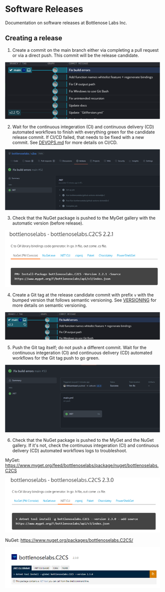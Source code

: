 
# Software Releases

Documentation on software releases at Bottlenose Labs Inc.

## Creating a release

1. Create a commit on the main branch either via completing a pull request or via a direct push. This commit will be the release candidate.

<p align="center">
  <img src="./image001.png">
</p>

2. Wait for the continuous integeration (CI) and continuous delivery (CD) automated workflows to finish with everything green for the candidate release commit. If CI/CD failed, that needs to be fixed with a new commit. See [DEVOPS.md](./../devops/README.md) for more details on CI/CD.

<p align="center">
  <img src="./image002.png">
</p>

3. Check that the NuGet package is pushed to the MyGet gallery with the automatic version (before release).

<p align="center">
  <img src="./image003.png">
</p>

4. Create a Git tag at the release candidate commit with prefix `v` with the bumped version that follows semantic versioning. See [VERSIONING](./../versioning/README.md) for more details on semantic versioning.

<p align="center">
  <img src="./image004.png">
</p>

5. Push the Git tag itself; do not push a different commit. Wait for the continuous integeration (CI) and continuous delivery (CD) automated workflows for the Git tag push to go green.

<p align="center">
  <img src="./image005.png">
</p>

6. Check that the NuGet package is pushed to the MyGet and the NuGet gallery. If it's not, check the continuous integeration (CI) and continuous delivery (CD) automated workflows logs to troubleshoot.

MyGet: https://www.myget.org/feed/bottlenoselabs/package/nuget/bottlenoselabs.C2CS
<p align="center">
  <img src="./image006.png">
</p>

NuGet:  https://www.nuget.org/packages/bottlenoselabs.C2CS/
<p align="center">
  <img src="./image007.png">
</p>